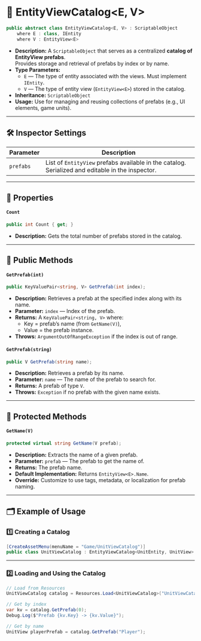 # 🧩 EntityViewCatalog<E, V>

```csharp
public abstract class EntityViewCatalog<E, V> : ScriptableObject
    where E : class, IEntity
    where V : EntityView<E>
```

- **Description:** A `ScriptableObject` that serves as a centralized **catalog of EntityView prefabs**.  
  Provides storage and retrieval of prefabs by index or by name.
- **Type Parameters:**
    - `E` — The type of entity associated with the views. Must implement `IEntity`.
    - `V` — The type of entity view (`EntityView<E>`) stored in the catalog.
- **Inheritance:** `ScriptableObject`
- **Usage:** Use for managing and reusing collections of prefabs (e.g., UI elements, game units).

---

## 🛠 Inspector Settings

| Parameter  | Description                                          |
|------------|------------------------------------------------------|
| `prefabs`  | List of `EntityView` prefabs available in the catalog. Serialized and editable in the inspector. |

---

## 🔑 Properties

#### `Count`

```csharp
public int Count { get; }
```

- **Description:** Gets the total number of prefabs stored in the catalog.

---

## 🏹 Public Methods

#### `GetPrefab(int)`

```csharp
public KeyValuePair<string, V> GetPrefab(int index);
````

- **Description:** Retrieves a prefab at the specified index along with its name.
- **Parameter:** `index` — Index of the prefab.
- **Returns:** A `KeyValuePair<string, V>` where:
    - Key = prefab’s name (from `GetName(V)`),
    - Value = the prefab instance.
- **Throws:** `ArgumentOutOfRangeException` if the index is out of range.

#### `GetPrefab(string)`

```csharp
public V GetPrefab(string name);
````

- **Description:** Retrieves a prefab by its name.
- **Parameter:** `name` — The name of the prefab to search for.
- **Returns:** A prefab of type `V`.
- **Throws:** `Exception` if no prefab with the given name exists.

---

## 🏹 Protected Methods

#### `GetName(V)`

```csharp
protected virtual string GetName(V prefab);
```

- **Description:** Extracts the name of a given prefab.
- **Parameter:** `prefab` — The prefab to get the name of.
- **Returns:** The prefab name.
- **Default Implementation:** Returns `EntityView<E>.Name`.
- **Override:** Customize to use tags, metadata, or localization for prefab naming.

---

## 🗂 Example of Usage

### 1️⃣ Creating a Catalog

```csharp
[CreateAssetMenu(menuName = "Game/UnitViewCatalog")]
public class UnitViewCatalog : EntityViewCatalog<UnitEntity, UnitView> { }
````

---

### 2️⃣ Loading and Using the Catalog

```csharp
// Load from Resources
UnitViewCatalog catalog = Resources.Load<UnitViewCatalog>("UnitViewCatalog");

// Get by index
var kv = catalog.GetPrefab(0);
Debug.Log($"Prefab {kv.Key} -> {kv.Value}");

// Get by name
UnitView playerPrefab = catalog.GetPrefab("Player");
````